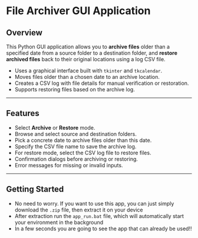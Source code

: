 # File Archiver GUI Application

## Overview

This Python GUI application allows you to **archive files** older than a specified date from a source folder to a destination folder, and **restore archived files** back to their original locations using a log CSV file.

- Uses a graphical interface built with `tkinter` and `tkcalendar`.
- Moves files older than a chosen date to an archive location.
- Creates a CSV log with file details for manual verification or restoration.
- Supports restoring files based on the archive log.

---

## Features

- Select **Archive** or **Restore** mode.
- Browse and select source and destination folders.
- Pick a concrete date to archive files older than this date.
- Specify the CSV file name to save the archive log.
- For restore mode, select the CSV log file to restore files.
- Confirmation dialogs before archiving or restoring.
- Error messages for missing or invalid inputs.

---

## Getting Started

- No need to worry. If you want to use this app, you can just simply download the `.zip` file, then extract it on your device
- After extraction run the `app_run.bat` file, which will automatically start your environment in the background
- In a few seconds you are going to see the app that can already be used!!

